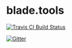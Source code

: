 # blade.tools

[![Travis CI Build Status](https://travis-ci.org/gamerson/blade.tools.svg?branch=master)](https://travis-ci.org/gamerson/blade.tools)

[![Gitter](https://badges.gitter.im/Join%20Chat.svg)](https://gitter.im/gamerson/blade.tools?utm_source=badge&utm_medium=badge&utm_campaign=pr-badge&utm_content=badge)
